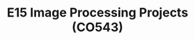 ---
layout: project_batch
title: E15 Image Processing Projects (CO543)
permalink: /co543/e15/
has_children: true
parent: Image Processing Projects (CO543)
batch: e15
code: co543

default_thumb_image: /data/categories/co543/thumbnail.jpg
description: 
---